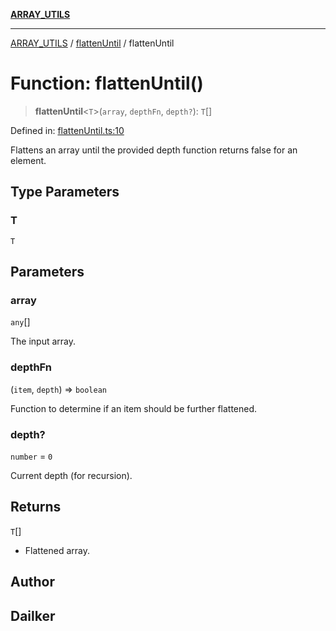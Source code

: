 [**ARRAY_UTILS**](../../README.md)

***

[ARRAY_UTILS](../../README.md) / [flattenUntil](../README.md) / flattenUntil

# Function: flattenUntil()

> **flattenUntil**\<`T`\>(`array`, `depthFn`, `depth?`): `T`[]

Defined in: [flattenUntil.ts:10](https://github.com/dailker/everyutil/blob/9768d00ced16ec8f4705df34c2fe47f2b1b47121/src/array/flattenUntil.ts#L10)

Flattens an array until the provided depth function returns false for an element.

## Type Parameters

### T

`T`

## Parameters

### array

`any`[]

The input array.

### depthFn

(`item`, `depth`) => `boolean`

Function to determine if an item should be further flattened.

### depth?

`number` = `0`

Current depth (for recursion).

## Returns

`T`[]

- Flattened array.

## Author

## Dailker
